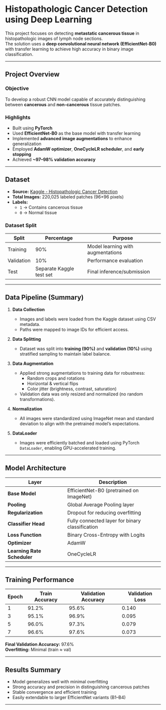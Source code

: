 #  Histopathologic Cancer Detection using Deep Learning

This project focuses on detecting **metastatic cancerous tissue** in histopathologic images of lymph node sections.  
The solution uses a **deep convolutional neural network (EfficientNet-B0)** with transfer learning to achieve high accuracy in binary image classification.

---

##  Project Overview

###  Objective
To develop a robust CNN model capable of accurately distinguishing between **cancerous** and **non-cancerous** tissue patches.

###  Highlights
- Built using **PyTorch**
- Used **EfficientNet-B0** as the base model with transfer learning
- Implemented **advanced image augmentations** to enhance generalization
- Employed **AdamW optimizer**, **OneCycleLR scheduler**, and **early stopping**
- Achieved **~97–98% validation accuracy**

---

##  Dataset

- **Source:** [Kaggle - Histopathologic Cancer Detection](https://www.kaggle.com/competitions/histopathologic-cancer-detection)
- **Total Images:** 220,025 labeled patches (96×96 pixels)
- **Labels:**  
  - `1` → Contains cancerous tissue  
  - `0` → Normal tissue  

### Dataset Split
| Split | Percentage | Purpose |
|--------|-------------|----------|
| Training | 90% | Model learning with augmentations |
| Validation | 10% | Performance evaluation |
| Test | Separate Kaggle test set | Final inference/submission |

---

##  Data Pipeline (Summary)

1. **Data Collection**  
   - Images and labels were loaded from the Kaggle dataset using CSV metadata.  
   - Paths were mapped to image IDs for efficient access.

2. **Data Splitting**  
   - Dataset was split into **training (90%)** and **validation (10%)** using stratified sampling to maintain label balance.

3. **Data Augmentation**  
   - Applied strong augmentations to training data for robustness:  
     - Random crops and rotations  
     - Horizontal & vertical flips  
     - Color jitter (brightness, contrast, saturation)  
   - Validation data was only resized and normalized (no random transformations).

4. **Normalization**  
   - All images were standardized using ImageNet mean and standard deviation to align with the pretrained model’s expectations.

5. **DataLoader**  
   - Images were efficiently batched and loaded using PyTorch `DataLoader`, enabling GPU-accelerated training.

---

##  Model Architecture

| Layer | Description |
|--------|--------------|
| **Base Model** | EfficientNet-B0 (pretrained on ImageNet) |
| **Pooling** | Global Average Pooling layer |
| **Regularization** | Dropout for reducing overfitting |
| **Classifier Head** | Fully connected layer for binary classification |
| **Loss Function** | Binary Cross-Entropy with Logits |
| **Optimizer** | AdamW |
| **Learning Rate Scheduler** | OneCycleLR |

---

##  Training Performance

| Epoch | Train Accuracy | Validation Accuracy | Validation Loss |
|--------|----------------|----------------------|-----------------|
| 1 | 91.2% | 95.6% | 0.140 |
| 3 | 95.1% | 96.9% | 0.095 |
| 5 | 96.0% | 97.3% | 0.079 |
| 7 | 96.6% | 97.6% | 0.073 |

 **Final Validation Accuracy:** 97.6%  
 **Overfitting:** Minimal (train ≈ val)

---

##  Results Summary

-  Model generalizes well with minimal overfitting  
-  Strong accuracy and precision in distinguishing cancerous patches  
-  Stable convergence and efficient training  
-  Easily extendable to larger EfficientNet variants (B1–B4)

---



